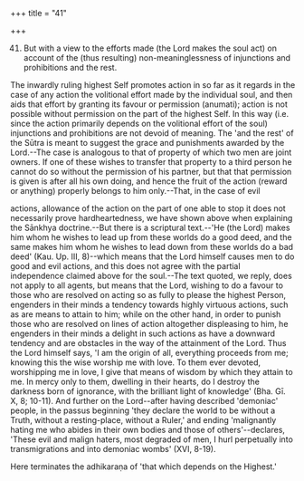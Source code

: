 +++
title = "41"

+++


41. But with a view to the efforts made (the Lord makes the soul act) on account of the (thus resulting) non-meaninglessness of injunctions and prohibitions and the rest.

The inwardly ruling highest Self promotes action in so far as it regards in the case of any action the volitional effort made by the individual soul, and then aids that effort by granting its favour or permission (anumati); action is not possible without permission on the part of the highest Self. In this way (i.e. since the action primarily depends on the volitional effort of the soul) injunctions and prohibitions are not devoid of meaning. The 'and the rest' of the Sūtra is meant to suggest the grace and punishments awarded by the Lord.--The case is analogous to that of property of which two men are joint owners. If one of these wishes to transfer that property to a third person he cannot do so without the permission of his partner, but that that permission is given is after all his own doing, and hence the fruit of the action (reward or anything) properly belongs to him only.--That, in the case of evil

actions, allowance of the action on the part of one able to stop it does not necessarily prove hardheartedness, we have shown above when explaining the Sānkhya doctrine.--But there is a scriptural text.--'He (the Lord) makes him whom he wishes to lead up from these worlds do a good deed, and the same makes him whom he wishes to lead down from these worlds do a bad deed' (Kau. Up. III, 8)--which means that the Lord himself causes men to do good and evil actions, and this does not agree with the partial independence claimed above for the soul.--The text quoted, we reply, does not apply to all agents, but means that the Lord, wishing to do a favour to those who are resolved on acting so as fully to please the highest Person, engenders in their minds a tendency towards highly virtuous actions, such as are means to attain to him; while on the other hand, in order to punish those who are resolved on lines of action altogether displeasing to him, he engenders in their minds a delight in such actions as have a downward tendency and are obstacles in the way of the attainment of the Lord. Thus the Lord himself says, 'I am the origin of all, everything proceeds from me; knowing this the wise worship me with love. To them ever devoted, worshipping me in love, I give that means of wisdom by which they attain to me. In mercy only to them, dwelling in their hearts, do I destroy the darkness born of ignorance, with the brilliant light of knowledge' (Bha. Gī. X, 8; 10-11). And further on the Lord--after having described 'demoniac' people, in the passus beginning 'they declare the world to be without a Truth, without a resting-place, without a Ruler,' and ending 'malignantly hating me who abides in their own bodies and those of others'--declares, 'These evil and malign haters, most degraded of men, I hurl perpetually into transmigrations and into demoniac wombs' (XVI, 8-19).

Here terminates the adhikaraṇa of 'that which depends on the Highest.'

